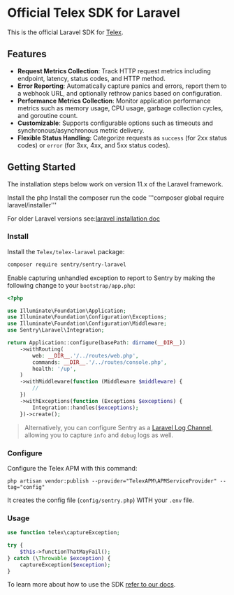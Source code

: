 
# Official Telex SDK for Laravel
This is the official Laravel SDK for [Telex](https://telex.im).

## Features

- **Request Metrics Collection**: Track HTTP request metrics including endpoint, latency, status codes, and HTTP method.
- **Error Reporting**: Automatically capture panics and errors, report them to a webhook URL, and optionally rethrow panics based on configuration.
- **Performance Metrics Collection**: Monitor application performance metrics such as memory usage, CPU usage, garbage collection cycles, and goroutine count.
- **Customizable**: Supports configurable options such as timeouts and synchronous/asynchronous metric delivery.
- **Flexible Status Handling**: Categorize requests as `success` (for 2xx status codes) or `error` (for 3xx, 4xx, and 5xx status codes).

## Getting Started

The installation steps below work on version 11.x of the Laravel framework.

Install the php
Install the composer 
run the code '''composer global require laravel/installer'''

For older Laravel versions see:[laravel installation doc](https://laravel.com/docs/11.x/installation#installing-php)

### Install

Install the `Telex/telex-laravel` package:

```bash
composer require sentry/sentry-laravel
```

Enable capturing unhandled exception to report to Sentry by making the following change to your `bootstrap/app.php`:

```php {filename:bootstrap/app.php}
<?php

use Illuminate\Foundation\Application;
use Illuminate\Foundation\Configuration\Exceptions;
use Illuminate\Foundation\Configuration\Middleware;
use Sentry\Laravel\Integration;

return Application::configure(basePath: dirname(__DIR__))
    ->withRouting(
        web: __DIR__.'/../routes/web.php',
        commands: __DIR__.'/../routes/console.php',
        health: '/up',
    )
    ->withMiddleware(function (Middleware $middleware) {
        //
    })
    ->withExceptions(function (Exceptions $exceptions) {
        Integration::handles($exceptions);
    })->create();
```

> Alternatively, you can configure Sentry as a [Laravel Log Channel](https://docs.sentry.io/platforms/php/guides/laravel/usage/#log-channels), allowing you to capture `info` and `debug` logs as well.

### Configure

Configure the Telex APM with this command:

```shell
php artisan vendor:publish --provider="TelexAPM\APMServiceProvider" --tag="config"
```

It creates the config file (`config/sentry.php`) WITH your `.env` file.

### Usage

```php
use function telex\captureException;

try {
    $this->functionThatMayFail();
} catch (\Throwable $exception) {
    captureException($exception);
}
```

To learn more about how to use the SDK [refer to our docs](https://docs.sentry.io/platforms/php/guides/laravel/).